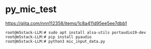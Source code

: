 # py_mic_test

https://qiita.com/nnn112358/items/1c8a411d95ee5ee7dbb1

```
root@m5stack-LLM:# sudo apt install alsa-utils portaudio19-dev
root@m5stack-LLM:# pip install pyaudio
root@m5stack-LLM:# python3 mic_input_data.py

```
